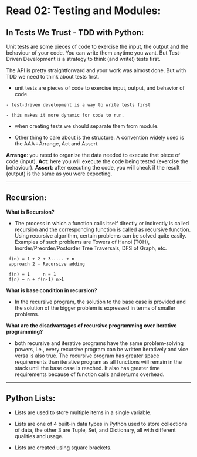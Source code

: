 # Read 02: Testing and Modules:

## In Tests We Trust - TDD with Python:

Unit tests are some pieces of code to exercise the input, the output and the behaviour of your code. You can write them anytime you want. But Test-Driven Development is a strategy to think (and write!) tests first.

The API is pretty straightforward and your work was almost done. But with TDD we need to think about tests first.

- unit tests are pieces of code to exercise input, output, and behavior of code.

```
- test-driven development is a way to write tests first

- this makes it more dynamic for code to run.
```

- when creating tests we should separate them from module.

- Other thing to care about is the structure. A convention widely used is the AAA : Arrange, Act and Assert.

**Arrange**: you need to organize the data needed to execute that piece of code (input).
**Act**: here you will execute the code being tested (exercise the behaviour).
**Assert**: after executing the code, you will check if the result (output) is the same as you were expecting.

--------------------------------------------------------------------

## Recursion:

**What is Recursion?**

- The process in which a function calls itself directly or indirectly is called recursion and the corresponding function is called as recursive function. Using recursive algorithm, certain problems can be solved quite easily. Examples of such problems are Towers of Hanoi (TOH), Inorder/Preorder/Postorder Tree Traversals, DFS of Graph, etc.

```
 f(n) = 1 + 2 + 3..... + n
 approach 2 - Recursive adding

 f(n) = 1     n = 1
 f(n) = n + f(n-1) n>1
```

**What is base condition in recursion?**

- In the recursive program, the solution to the base case is provided and the solution of the bigger problem is expressed in terms of smaller problems.

**What are the disadvantages of recursive programming over iterative programming?**

- both recursive and iterative programs have the same problem-solving powers, i.e., every recursive program can be written iteratively and vice versa is also true. The recursive program has greater space requirements than iterative program as all functions will remain in the stack until the base case is reached. It also has greater time requirements because of function calls and returns overhead.

--------------------------------------------------------------------

## Python Lists:

- Lists are used to store multiple items in a single variable.

- Lists are one of 4 built-in data types in Python used to store collections of data, the other 3 are Tuple, Set, and Dictionary, all with different qualities and usage.
 
- Lists are created using square brackets.
